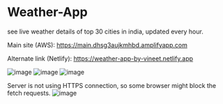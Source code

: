 # Weather-App
see live weather details of top 30 cities in india, updated every hour.

Main site (AWS):
https://main.dhsg3aujkmhbd.amplifyapp.com

Alternate link (Netlify):
https://weather-app-by-vineet.netlify.app


![image](https://user-images.githubusercontent.com/87371365/205353024-12aeb009-6680-48ff-8f02-8742b79fb35a.png)
![image](https://user-images.githubusercontent.com/87371365/205353051-1734088f-1ccd-42ae-b421-0841bb024825.png)
![image](https://user-images.githubusercontent.com/87371365/205353150-300f6591-5112-4cd2-9483-fee4fb01f27a.png)






Server is not using HTTPS connection, so some browser might block the fetch requests.
![image](https://user-images.githubusercontent.com/87371365/205352603-e485892d-8646-4c5d-b190-b94d8e7fc8f4.png)
